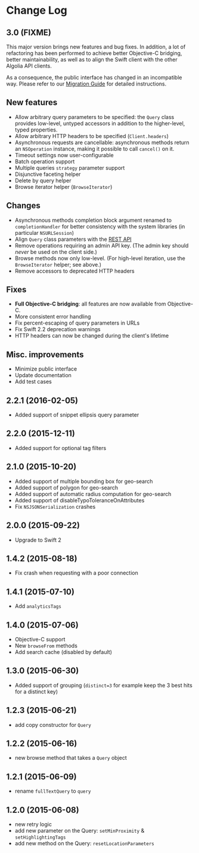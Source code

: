 Change Log
==========

## 3.0 (FIXME)

This major version brings new features and bug fixes. In addition, a lot of refactoring has been performed to achieve
better Objective-C bridging, better maintainability, as well as to align the Swift client with the other Algolia API
clients.

As a consequence, the public interface has changed in an incompatible way. Please refer to our
[Migration Guide](https://github.com/algolia/algoliasearch-client-swift/wiki/Migration-guide-to-version-3.x) for
detailed instructions.

## New features

- Allow arbitrary query parameters to be specified: the `Query` class provides low-level, untyped accessors in addition
  to the higher-level, typed properties.
- Allow arbitrary HTTP headers to be specified (`Client.headers`)
- Asynchronous requests are cancellable: asynchronous methods return an `NSOperation` instance, making it possible to
  call `cancel()` on it.
- Timeout settings now user-configurable
- Batch operation support
- Multiple queries `strategy` parameter support
- Disjunctive faceting helper
- Delete by query helper
- Browse iterator helper (`BrowseIterator`)

## Changes

- Asynchronous methods completion block argument renamed to `completionHandler` for better consistency with the
  system libraries (in particular `NSURLSession`)
- Align `Query` class parameters with the [REST API](https://www.algolia.com/doc/rest)
- Remove operations requiring an admin API key. (The admin key should *never* be used on the client side.)
- Browse methods now only low-level. (For high-level iteration, use the `BrowseIterator` helper; see above.)
- Remove accessors to deprecated HTTP headers

## Fixes

- **Full Objective-C bridging**: all features are now available from Objective-C.
- More consistent error handling
- Fix percent-escaping of query parameters in URLs
- Fix Swift 2.2 deprecation warnings
- HTTP headers can now be changed during the client's lifetime

## Misc. improvements

- Minimize public interface
- Update documentation
- Add test cases


## 2.2.1 (2016-02-05)

* Added support of snippet ellipsis query parameter
	
## 2.2.0 (2015-12-11)

* Added support for optional tag filters

## 2.1.0 (2015-10-20)

* Added support of multiple bounding box for geo-search
* Added support of polygon for geo-search
* Added support of automatic radius computation for geo-search
* Added support of disableTypoToleranceOnAttributes
* Fix `NSJSONSerialization` crashes

## 2.0.0 (2015-09-22)

* Upgrade to Swift 2

## 1.4.2 (2015-08-18)

* Fix crash when requesting with a poor connection

## 1.4.1 (2015-07-10)

* Add `analyticsTags`

## 1.4.0 (2015-07-06)

* Objective-C support
* New `browseFrom` methods
* Add search cache (disabled by default)

## 1.3.0 (2015-06-30)

* Added support of grouping (`distinct=3` for example keep the 3 best hits for a distinct key)

## 1.2.3 (2015-06-21)

* add copy constructor for `Query`

## 1.2.2 (2015-06-16)

* new browse method that takes a `Query` object

## 1.2.1 (2015-06-09)

* rename `fullTextQuery` to `query`

## 1.2.0 (2015-06-08)

* new retry logic
* add new parameter on the Query: `setMinProximity` & `setHighlightingTags`
* add new method on the Query: `resetLocationParameters`
